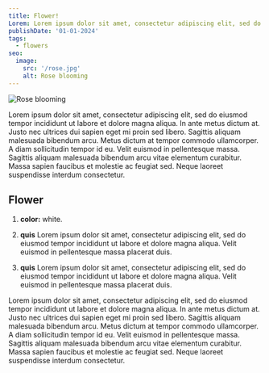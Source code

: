 ```yaml
---
title: Flower!
Lorem: Lorem ipsum dolor sit amet, consectetur adipiscing elit, sed do eiusmod tempor incididunt ut labore et dolore magna aliqua. Id porta nibh venenatis cras sed felis eget velit aliquet.
publishDate: '01-01-2024'
tags:
  - flowers
seo:
  image:
    src: '/rose.jpg'
    alt: Rose blooming
---
```


![Rose blooming](/rose.jpg)

Lorem ipsum dolor sit amet, consectetur adipiscing elit, sed do eiusmod tempor incididunt ut labore et dolore magna aliqua. In ante metus dictum at. Justo nec ultrices dui sapien eget mi proin sed libero. Sagittis aliquam malesuada bibendum arcu. Metus dictum at tempor commodo ullamcorper. A diam sollicitudin tempor id eu. Velit euismod in pellentesque massa. Sagittis aliquam malesuada bibendum arcu vitae elementum curabitur. Massa sapien faucibus et molestie ac feugiat sed. Neque laoreet suspendisse interdum consectetur.

## Flower

1. **color:** white.

2. **quis** Lorem ipsum dolor sit amet, consectetur adipiscing elit, sed do eiusmod tempor incididunt ut labore et dolore magna aliqua. Velit euismod in pellentesque massa placerat duis.

3. **quis** Lorem ipsum dolor sit amet, consectetur adipiscing elit, sed do eiusmod tempor incididunt ut labore et dolore magna aliqua. Velit euismod in pellentesque massa placerat duis.

Lorem ipsum dolor sit amet, consectetur adipiscing elit, sed do eiusmod tempor incididunt ut labore et dolore magna aliqua. In ante metus dictum at. Justo nec ultrices dui sapien eget mi proin sed libero. Sagittis aliquam malesuada bibendum arcu. Metus dictum at tempor commodo ullamcorper. A diam sollicitudin tempor id eu. Velit euismod in pellentesque massa. Sagittis aliquam malesuada bibendum arcu vitae elementum curabitur. Massa sapien faucibus et molestie ac feugiat sed. Neque laoreet suspendisse interdum consectetur.
